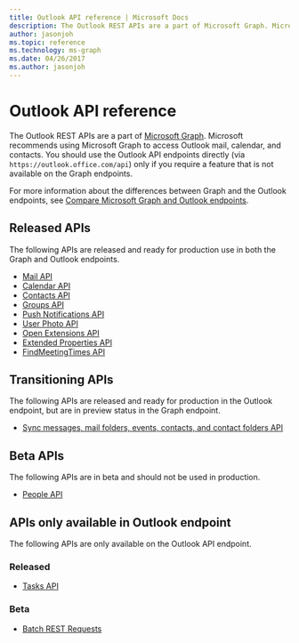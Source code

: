 ```yaml
---
title: Outlook API reference | Microsoft Docs
description: The Outlook REST APIs are a part of Microsoft Graph. Microsoft recommends using Microsoft Graph to access Outlook mail, calendar, and contacts.
author: jasonjoh
ms.topic: reference
ms.technology: ms-graph
ms.date: 04/26/2017
ms.author: jasonjoh
---
```


# Outlook API reference

The Outlook REST APIs are a part of [Microsoft Graph](https://developer.microsoft.com/graph/). Microsoft recommends using Microsoft Graph to access Outlook mail, calendar, and contacts. You should use the Outlook API endpoints directly (via `https://outlook.office.com/api`) only if you require a feature that is not available on the Graph endpoints. 

For more information about the differences between Graph and the Outlook endpoints, see [Compare Microsoft Graph and Outlook endpoints](compare-graph-outlook.md).

## Released APIs

The following APIs are released and ready for production use in both the Graph and Outlook endpoints.

- [Mail API](https://developer.microsoft.com/graph/docs/api-reference/v1.0/resources/message)
- [Calendar API](https://developer.microsoft.com/graph/docs/api-reference/v1.0/resources/calendar)
- [Contacts API](https://developer.microsoft.com/graph/docs/api-reference/v1.0/resources/contact)
- [Groups API](https://developer.microsoft.com/graph/docs/api-reference/v1.0/resources/group)
- [Push Notifications API](https://developer.microsoft.com/graph/docs/api-reference/v1.0/resources/webhooks)
- [User Photo API](https://developer.microsoft.com/graph/docs/api-reference/v1.0/resources/profilephoto)
- [Open Extensions API](https://developer.microsoft.com/graph/docs/api-reference/v1.0/resources/opentypeextension)
- [Extended Properties API](https://developer.microsoft.com/graph/docs/api-reference/v1.0/resources/extended-properties-overview)
- [FindMeetingTimes API](https://developer.microsoft.com/graph/docs/api-reference/v1.0/api/user_findmeetingtimes)

## Transitioning APIs

The following APIs are released and ready for production in the Outlook endpoint, but are in preview status in the Graph endpoint.

- [Sync messages, mail folders, events, contacts, and contact folders API](https://developer.microsoft.com/graph/docs/concepts/delta_query_overview)

## Beta APIs

The following APIs are in beta and should not be used in production.

- [People API](https://developer.microsoft.com/graph/docs/api-reference/beta/resources/person)

## APIs only available in Outlook endpoint

The following APIs are only available on the Outlook API endpoint.

### Released

- [Tasks API](https://docs.microsoft.com/previous-versions/office/office-365-api/api/version-2.0/task-rest-operations)

### Beta

- [Batch REST Requests](https://docs.microsoft.com/previous-versions/office/office-365-api/api/version-2.0/batch-outlook-rest-requests)